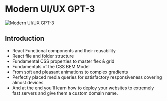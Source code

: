 # Modern UI/UX GPT-3

![Modern UI/UX GPT-3](https://i.ibb.co/TR5LW9z/image.png)

## Introduction
- React Functional components and their reusability
- React file and folder structure
- Fundamental CSS properties to master flex & grid
- Fundamentals of the CSS BEM Model
- From soft and pleasant animations to complex gradients
- Perfectly placed media queries for satisfactory responsiveness covering almost devices
- And at the end you'll learn how to deploy your websites to extremely fast servers and give them a custom domain name.
